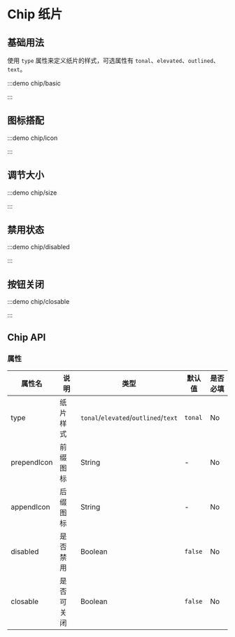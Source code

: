 # Chip 纸片

## 基础用法

使用 `type` 属性来定义纸片的样式，可选属性有 `tonal`、`elevated`、`outlined`、`text`。

:::demo chip/basic

:::

## 图标搭配

:::demo chip/icon

:::

## 调节大小

:::demo chip/size

:::

## 禁用状态

:::demo chip/disabled

:::

## 按钮关闭

:::demo chip/closable

:::

## Chip API

### 属性

| 属性名      | 说明       | 类型                                 | 默认值  | 是否必填 |
| ----------- | ---------- | ------------------------------------ | ------- | -------- |
| type        | 纸片样式   | `tonal`/`elevated`/`outlined`/`text` | `tonal` | No       |
| prependIcon | 前缀图标   | String                               | -       | No       |
| appendIcon  | 后缀图标   | String                               | -       | No       |
| disabled    | 是否禁用   | Boolean                              | `false` | No       |
| closable    | 是否可关闭 | Boolean                              | `false` | No       |
